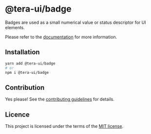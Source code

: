 # @tera-ui/badge

Badges are used as a small numerical value or status descriptor for UI elements.

Please refer to the [documentation](https://nextui.org/docs/components/badge) for more information.

## Installation

```sh
yarn add @tera-ui/badge
# or
npm i @tera-ui/badge
```

## Contribution

Yes please! See the
[contributing guidelines](https://github.com/nextui-org/nextui/blob/master/CONTRIBUTING.md)
for details.

## Licence

This project is licensed under the terms of the
[MIT license](https://github.com/nextui-org/nextui/blob/master/LICENSE).
